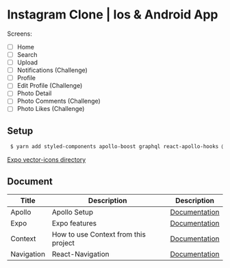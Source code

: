 # Instagram Clone | Ios & Android App

Screens:

- [ ] Home
- [ ] Search
- [ ] Upload
- [ ] Notifications (Challenge)
- [ ] Profile
- [ ] Edit Profile (Challenge)
- [ ] Photo Detail
- [ ] Photo Comments (Challenge)
- [ ] Photo Likes (Challenge)

## Setup

```bash
 $ yarn add styled-components apollo-boost graphql react-apollo-hooks @expo/vector-icons expo-font expo-asset apollo-cache-persist apollo-cache-inmemory react-navigation @react-navigation/native @react-navigation/stack @react-navigation/bottom-tabs react-native-reanimated react-native-gesture-handler react-native-screens react-native-safe-area-context @react-native-community/masked-view
```

[Expo vector-icons directory](https://icons.expo.fyi)

## Document

| Title      | Description                          | Description                                |
| ---------- | ------------------------------------ | ------------------------------------------ |
| Apollo     | Apollo Setup                         | [Documentation](./Documents/Apollo.md)     |
| Expo       | Expo features                        | [Documentation](./Documents/Expo.md)       |
| Context    | How to use Context from this project | [Documentation](./Documents/Context.md)    |
| Navigation | React-Navigation                     | [Documentation](./Documents/Navigation.md) |
